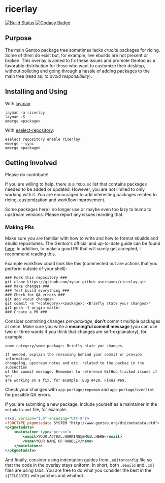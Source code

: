 # ricerlay

[![Build Status](https://travis-ci.org/azahi/ricerlay.svg?branch=master)](https://travis-ci.org/azahi/ricerlay)
[![Codacy Badge](https://app.codacy.com/project/badge/Grade/56c784f1bec84deaa2cf621a75a97c21)](https://www.codacy.com/manual/azahi/ricerlay?utm_source=github.com&amp;utm_medium=referral&amp;utm_content=azahi/ricerlay&amp;utm_campaign=Badge_Grade)

## Purpose

The main Gentoo package tree sometimes lacks *crucial* packages
for ricing. Some of them do exist but, for example, live ebuilds are not
present or broken. This overlay is aimed to fix these issues and promote
Gentoo as a favorable distribution for those who want to customize their
desktop, without polluting and going through a hassle of adding packages
to the main tree (read as: *to avoid responsibility*).

## Installing and Using

With [layman](https://wiki.gentoo.org/wiki/Layman):

``` text
layman -a ricerlay
layman -S
emerge <package>
```

With [eselect-repository](https://github.com/mgorny/eselect-repository):

``` text
eselect repository enable ricerlay
emerge --sync
emerge <package>
```

## Getting Involved

Please do contribute!

If you are willing to help, there is a `TODO.md` list that contains
packages needed to be added or updated. However, you are not limited to
only working with it. You are encouraged to add interesting packages
related to ricing, customization and workflow improvement.

Some packages here I no longer use or maybe even too lazy to bump to
upstream versions. Please report any issues rearding that.

### Making PRs

Make sure you are familiar with how to write and how to format ebuilds
and ebuild repositories. The Gentoo's official and up-to-date guide can
be found [here](https://devmanual.gentoo.org/ebuild-writing/index.html).
In addition, to make a good PR that will surely get accepted, I recommend
reading [this](https://wiki.gentoo.org/wiki/GitHub_Pull_Requests).

Example workflow could look like this (commented out are actions that
you perform outside of your shell):

``` text
### Fork this repository ###
git clone https://github.com/<your github username>/ricerlay.git
### Make changes ###
### Test build everything ###
### Check for QA errors ###
git add <your changes>
git commit -m "<category>/<package>: <Briefly state your changes>"
git push -f origin master
### Create a PR ###
```

Consider commiting changes *per-package*, **don't** commit multiple
packages at once. Make sure you write a **meaningful commit message**
(you can use two or three words if you think that changes are
self-explanatory), for example:

``` text
some-category/some-package: Briefly state yor changes

If needed, explain the reasoning behind your commit or provide information,
changelog, upstream notes and etc. related to the packae in the subsection
of the commit message. Remember to reference GitHub tracked issues if you
are working on a fix, for example: Bug #420, Fixes #69.
```

Check your changes with `app-portage/repoman` and `app-portage/overlint` for
possible QA errors.

If you are submiting a new package, include yourself as a maintainer in
the `metadata.xml` file, for example:

``` xml
<?xml version="1.0" encoding="UTF-8"?>
<!DOCTYPE pkgmetadata SYSTEM "http://www.gentoo.org/dtd/metadata.dtd">
<pkgmetadata>
    <maintainer type="person">
        <email>YOUR.ACTUAL.WORKING@EMAIL.HERE</email>
        <name>YOUR NAME OR HANDLE</name>
    </maintainer>
</pkgmetadata>
```

And finally, consider using indentation guides from `.editorconfig` file
so that the code in the overlay stays uniform. In short, both `.ebuild`
and `.xml` files are using tabs. You are free to do what you consider the best
in the `${FILESDIR}` with patches and whatnot.
